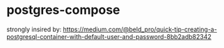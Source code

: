 # postgres-compose

strongly insired by:
https://medium.com/@beld_pro/quick-tip-creating-a-postgresql-container-with-default-user-and-password-8bb2adb82342